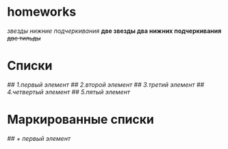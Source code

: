 # homeworks
*звезды нижние подчеркивания* **две звезды два нижних подчеркивания** ~~две тильды~~
# Списки
*## 1.первый элемент*
*## 2.второй элемент*
*## 3.третий элемент*
*## 4.четвертый элемент*
*## 5.пятый элемент*
# Маркированные списки
*## + первый элемент*


